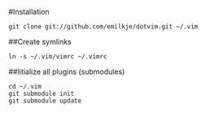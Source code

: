 #Installation

	git clone git://github.com/emilkje/dotvim.git ~/.vim

##Create symlinks

	ln -s ~/.vim/vimrc ~/.vimrc

##Iitialize all plugins (submodules)

	cd ~/.vim
	git submodule init
	git submodule update
